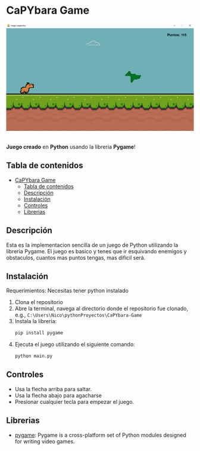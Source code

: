 # CaPYbara Game

![Preview](/preview.png)
<br>
<br>

**Juego creado** en **Python** usando la libreria **Pygame**! 


## Tabla de contenidos

- [CaPYbara Game](#capybara-game)
  - [Tabla de contenidos](#tabla-de-contenidos)
  - [Descripción](#descripción)
  - [Instalación](#instalación)
  - [Controles](#controles)
  - [Librerias](#librerias)

## Descripción


Esta es la implementacion sencilla de un juego de Python utilizando la libreria Pygame. El juego es basico y tenes que ir esquivando enemigos y obstaculos, cuantos mas puntos tengas, mas dificil será.

## Instalación
Requerimientos: Necesitas tener python instalado

1. Clona el repositorio
2. Abre la terminal, navega al directorio donde el repositorio fue clonado, e.g., `C:\Users\Nico\pythonProyectos\CaPYbara-Game`
3. Instala la libreria:
    ```bash
    pip install pygame 
    ```
4. Ejecuta el juego utilizando el siguiente comando:
    ```bash
    python main.py
    ```

## Controles
- Usa la flecha arriba para saltar.
- Usa la flecha abajo para agacharse
- Presionar cualquier tecla para empezar el juego.

## Librerias

- [pygame](https://www.pygame.org/news): Pygame is a cross-platform set of Python modules designed for writing video games.
